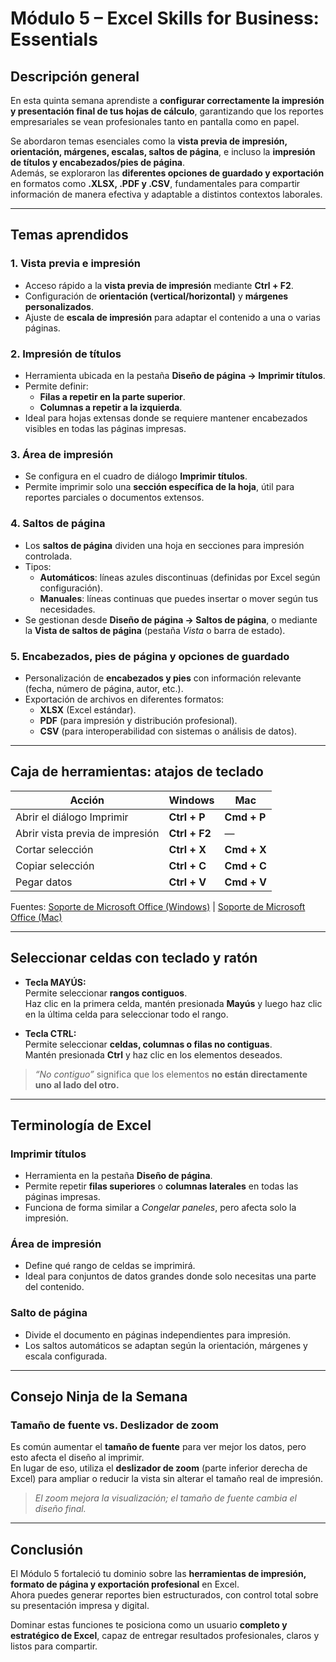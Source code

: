 # Módulo 5 – Excel Skills for Business: Essentials

## Descripción general

En esta quinta semana aprendiste a **configurar correctamente la impresión y presentación final de tus hojas de cálculo**, garantizando que los reportes empresariales se vean profesionales tanto en pantalla como en papel.  

Se abordaron temas esenciales como la **vista previa de impresión, orientación, márgenes, escalas, saltos de página**, e incluso la **impresión de títulos y encabezados/pies de página**.  
Además, se exploraron las **diferentes opciones de guardado y exportación** en formatos como **.XLSX, .PDF y .CSV**, fundamentales para compartir información de manera efectiva y adaptable a distintos contextos laborales.  

---

## Temas aprendidos

### 1. Vista previa e impresión
- Acceso rápido a la **vista previa de impresión** mediante **Ctrl + F2**.  
- Configuración de **orientación (vertical/horizontal)** y **márgenes personalizados**.  
- Ajuste de **escala de impresión** para adaptar el contenido a una o varias páginas.  

### 2. Impresión de títulos
- Herramienta ubicada en la pestaña **Diseño de página → Imprimir títulos**.  
- Permite definir:
  - **Filas a repetir en la parte superior**.  
  - **Columnas a repetir a la izquierda**.  
- Ideal para hojas extensas donde se requiere mantener encabezados visibles en todas las páginas impresas.  

### 3. Área de impresión
- Se configura en el cuadro de diálogo **Imprimir títulos**.  
- Permite imprimir solo una **sección específica de la hoja**, útil para reportes parciales o documentos extensos.  

### 4. Saltos de página
- Los **saltos de página** dividen una hoja en secciones para impresión controlada.  
- Tipos:
  - **Automáticos**: líneas azules discontinuas (definidas por Excel según configuración).  
  - **Manuales**: líneas continuas que puedes insertar o mover según tus necesidades.  
- Se gestionan desde **Diseño de página → Saltos de página**, o mediante la **Vista de saltos de página** (pestaña *Vista* o barra de estado).  

### 5. Encabezados, pies de página y opciones de guardado
- Personalización de **encabezados y pies** con información relevante (fecha, número de página, autor, etc.).  
- Exportación de archivos en diferentes formatos:
  - **XLSX** (Excel estándar).  
  - **PDF** (para impresión y distribución profesional).  
  - **CSV** (para interoperabilidad con sistemas o análisis de datos).  

---

## Caja de herramientas: atajos de teclado

| Acción | Windows | Mac |
|--------|----------|------|
| Abrir el diálogo Imprimir | **Ctrl + P** | **Cmd + P** |
| Abrir vista previa de impresión | **Ctrl + F2** | — |
| Cortar selección | **Ctrl + X** | **Cmd + X** |
| Copiar selección | **Ctrl + C** | **Cmd + C** |
| Pegar datos | **Ctrl + V** | **Cmd + V** |

Fuentes: [Soporte de Microsoft Office (Windows)](https://support.microsoft.com/es-es/excel) | [Soporte de Microsoft Office (Mac)](https://support.microsoft.com/es-es/excel)

---

## Seleccionar celdas con teclado y ratón

- **Tecla MAYÚS:**  
  Permite seleccionar **rangos contiguos**.  
  Haz clic en la primera celda, mantén presionada **Mayús** y luego haz clic en la última celda para seleccionar todo el rango.  

- **Tecla CTRL:**  
  Permite seleccionar **celdas, columnas o filas no contiguas**.  
  Mantén presionada **Ctrl** y haz clic en los elementos deseados.  

>  *“No contiguo”* significa que los elementos **no están directamente uno al lado del otro.**

---

## Terminología de Excel

### Imprimir títulos
- Herramienta en la pestaña **Diseño de página**.  
- Permite repetir **filas superiores** o **columnas laterales** en todas las páginas impresas.  
- Funciona de forma similar a *Congelar paneles*, pero afecta solo la impresión.

### Área de impresión
- Define qué rango de celdas se imprimirá.  
- Ideal para conjuntos de datos grandes donde solo necesitas una parte del contenido.

### Salto de página
- Divide el documento en páginas independientes para impresión.  
- Los saltos automáticos se adaptan según la orientación, márgenes y escala configurada.

---

## Consejo Ninja de la Semana 

### **Tamaño de fuente vs. Deslizador de zoom**
Es común aumentar el **tamaño de fuente** para ver mejor los datos, pero esto afecta el diseño al imprimir.  
En lugar de eso, utiliza el **deslizador de zoom** (parte inferior derecha de Excel) para ampliar o reducir la vista sin alterar el tamaño real de impresión.  

> *El zoom mejora la visualización; el tamaño de fuente cambia el diseño final.*  

---

## Conclusión

El Módulo 5 fortaleció tu dominio sobre las **herramientas de impresión, formato de página y exportación profesional** en Excel.  
Ahora puedes generar reportes bien estructurados, con control total sobre su presentación impresa y digital.  

Dominar estas funciones te posiciona como un usuario **completo y estratégico de Excel**, capaz de entregar resultados profesionales, claros y listos para compartir.  
